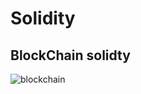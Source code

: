 # Solidity

## BlockChain solidty

![blockchain](https://user-images.githubusercontent.com/48288156/230801349-0c626252-be39-4a07-9626-3a1f100b3d8e.gif)
